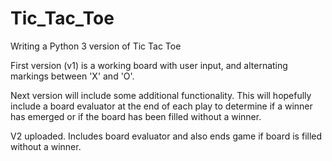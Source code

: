 # Tic_Tac_Toe
Writing a Python 3 version of Tic Tac Toe


First version (v1) is a working board with user input, and alternating markings between 'X' and 'O'.

Next version will include some additional functionality.  This will hopefully include a board evaluator at the end of each play
to determine if a winner has emerged or if the board has been filled without a winner.

V2 uploaded.  Includes board evaluator and also ends game if board is filled without a winner.
